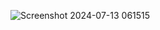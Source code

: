 ![Screenshot 2024-07-13 061515](https://github.com/user-attachments/assets/705aa34a-bf1f-460d-8cf0-63e18bd4c4d1)
